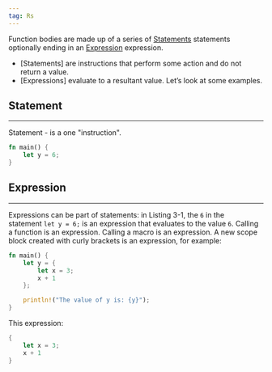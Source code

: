 ```yaml
---
tag: Rs
---
```


Function bodies are made up of a series of [Statements](Statements.md) statements optionally ending in an [Expression](Expression.md) expression.

- [Statements] are instructions that perform some action and do not return a value.
- [Expressions] evaluate to a resultant value. Let’s look at some examples.

## Statement
___
Statement - is a one "instruction".
``` Rust
fn main() {
    let y = 6;
}
```

## Expression
___
Expressions can be part of statements: in Listing 3-1, the `6` in the statement `let y = 6;` is an expression that evaluates to the value `6`. Calling a function is an expression. Calling a macro is an expression. A new scope block created with curly brackets is an expression, for example:

```rust
fn main() {
    let y = {
        let x = 3;
        x + 1
    };

    println!("The value of y is: {y}");
}
```

This expression:

``` rust
{ 
	let x = 3;    
	x + 1 
}
```
